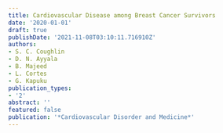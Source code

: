 ```yaml
---
title: Cardiovascular Disease among Breast Cancer Survivors
date: '2020-01-01'
draft: true
publishDate: '2021-11-08T03:10:11.716910Z'
authors:
- S. C. Coughlin
- D. N. Ayyala
- B. Majeed
- L. Cortes
- G. Kapuku
publication_types:
- '2'
abstract: ''
featured: false
publication: '*Cardiovascular Disorder and Medicine*'
---
```


